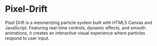 # Pixel-Drift
Pixel Drift is a mesmerizing particle system built with HTML5 Canvas and JavaScript. Featuring real-time controls, dynamic effects, and smooth animations, it creates an interactive visual experience where particles respond to user input.
